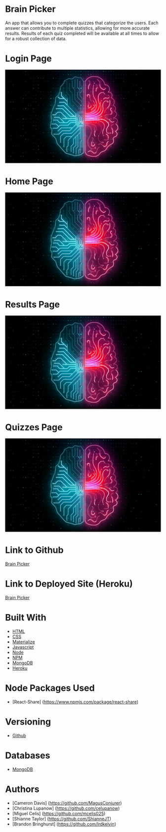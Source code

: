 # Brain Picker

An app that allows you to complete quizzes that categorize the users. Each answer can contribute to multiple statistics, allowing for more accurate results. Results of each quiz completed will be available at all times to allow for a robust collection of data.

# Login Page
![Brain Picker](./client/src/images/brain.jpg "LOGIN")

# Home Page
![Brain Picker](./client/src/images/brain.jpg "HOME")

# Results Page
![Brain Picker](./client/src/images/brain.jpg "RESULTS")

# Quizzes Page
![Brain Picker](./client/src/images/brain.jpg "QUIZZES")

# Link to Github
[Brain Picker](https://github.com/MagusConjurer/brain-picker)

# Link to Deployed Site (Heroku)
[Brain Picker](https://pick-their-brain.herokuapp.com/)

# Built With

- [HTML](https://developer.mozilla.org/en-US/docs/Learn/HTML)
- [CSS](https://developer.mozilla.org/en-US/docs/Web/CSS)
- [Materialize](https://materializecss.com/)
- [Javascript](https://developer.mozilla.org/en-US/docs/Web/JavaScript)
- [Node](https://nodejs.org/en/about/)
- [NPM](https://docs.npmjs.com/about-npm/)
- [MongoDB](https://www.mongodb.com/)
- [Heroku](https://www.heroku.com/)

# Node Packages Used
- [React-Share] (https://www.npmjs.com/package/react-share)

# Versioning
- [Github](https://github.com/)

# Databases
- [MongoDB](https://www.mongodb.com/)

# Authors
- [Cameron Davis] (https://github.com/MagusConjurer)
- [Christina Lupanow] (https://github.com/celupanow)
- [Miguel Celis] (https://github.com/mcelis025)
- [Shianne Taylor] (https://github.com/ShianneJT)
- [Brandon Bringhurst] (https://github.com/lrdkelvin)